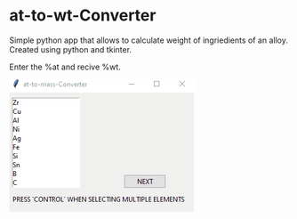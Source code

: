 # at-to-wt-Converter
Simple python app that allows to calculate weight of ingriedients of an alloy. Created using python and tkinter.  

Enter the %at and recive %wt.

![alt text](https://github.com/bartoszkoziel/at-to-mass-Converter/blob/main/preview.gif)
